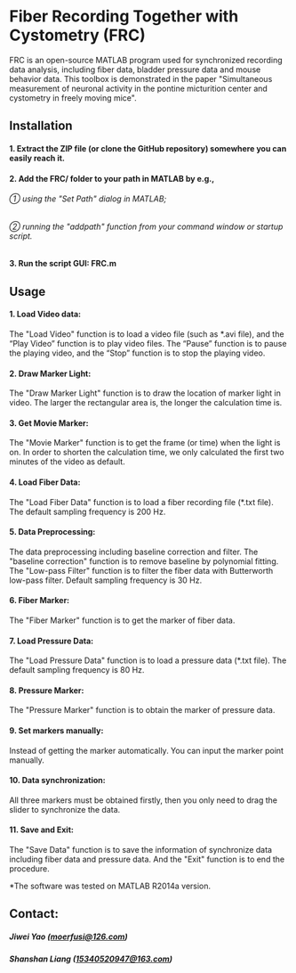 # Fiber Recording Together with Cystometry (FRC)
FRC is an open-source MATLAB program used for synchronized recording data analysis, including fiber data, bladder pressure data and mouse behavior data. This toolbox is demonstrated in the paper "Simultaneous measurement of neuronal activity in the pontine micturition center and cystometry in freely moving mice".
## Installation
#### 1.	Extract the ZIP file (or clone the GitHub repository) somewhere you can easily reach it.
#### 2.	Add the FRC/ folder to your path in MATLAB by e.g.,
###### ① using the "Set Path" dialog in MATLAB;
###### ② running the "addpath" function from your command window or startup script.
#### 3.	Run the script GUI: FRC.m

## Usage
#### 1.	Load Video data:
The "Load Video" function is to load a video file (such as *.avi file), and the “Play Video” function is to play video files. The “Pause” function is to pause the playing video, and the “Stop” function is to stop the playing video.
#### 2.	Draw Marker Light:
The "Draw Marker Light" function is to draw the location of marker light in video. The larger the rectangular area is, the longer the calculation time is. 
#### 3.	Get Movie Marker:
The "Movie Marker" function is to get the frame (or time) when the light is on. In order to shorten the calculation time, we only calculated the first two minutes of the video as default. 
#### 4.	Load Fiber Data:
The "Load Fiber Data" function is to load a fiber recording file (*.txt file). The default sampling frequency is 200 Hz.
#### 5.	Data Preprocessing: 
The data preprocessing including baseline correction and filter. The "baseline correction" function is to remove baseline by polynomial fitting. The "Low-pass Filter" function is to filter the fiber data with Butterworth low-pass filter. Default sampling frequency is 30 Hz. 
#### 6.	Fiber Marker:
The "Fiber Marker" function is to get the marker of fiber data.
#### 7.	Load Pressure Data:
The "Load Pressure Data" function is to load a pressure data (*.txt file). The default sampling frequency is 80 Hz.
#### 8.	Pressure Marker:
The "Pressure Marker" function is to obtain the marker of pressure data.
#### 9.	Set markers manually:
Instead of getting the marker automatically. You can input the marker point manually.
#### 10.	Data synchronization:
All three markers must be obtained firstly, then you only need to drag the slider to synchronize the data.
#### 11.	Save and Exit:
The "Save Data" function is to save the information of synchronize data including fiber data and pressure data. And the "Exit" function is to end the procedure.

*The software was tested on MATLAB R2014a version.

## Contact:
##### Jiwei Yao (moerfusi@126.com)
##### Shanshan Liang (15340520947@163.com)

